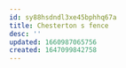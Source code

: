 ```yaml
---
id: sy88hsdndl3xe45bphhq67a
title: Chesterton s fence
desc: ''
updated: 1660987065756
created: 1647099842758
---
```

